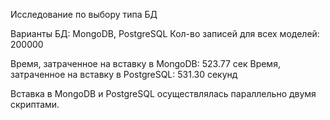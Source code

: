 Исследование по выбору типа БД

Варианты БД: MongoDB, PostgreSQL
Кол-во записей для всех моделей: 200000

Время, затраченное на вставку в MongoDB: 523.77 сек
Время, затраченное на вставку в PostgreSQL: 531.30 секунд

Вставка в MongoDB и PostgreSQL осуществлялась параллельно двумя скриптами.
